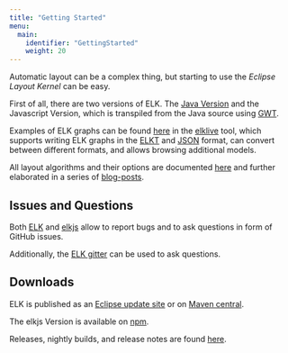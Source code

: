 ```yaml
---
title: "Getting Started"
menu:
  main:
    identifier: "GettingStarted"
    weight: 20
---
```


Automatic layout can be a complex thing, but starting to use the _Eclipse Layout Kernel_ can be easy.

First of all, there are two versions of ELK. The [Java Version](https://github.com/eclipse/elk) and the Javascript Version, which is transpiled from the Java source using [GWT](https://www.gwtproject.org/).

Examples of ELK graphs can be found [here](https://rtsys.informatik.uni-kiel.de/elklive/examples.html) in the [elklive](https://rtsys.informatik.uni-kiel.de/elklive/index.html) tool, which supports writing ELK graphs in the [ELKT](https://rtsys.informatik.uni-kiel.de/elklive/elkgraph.html) and [JSON](https://rtsys.informatik.uni-kiel.de/elklive/json.html) format, can convert between different formats, and allows browsing additional models.

All layout algorithms and their options are documented [here](https://www.eclipse.org/elk/reference.html) and further elaborated in a series of [blog-posts](https://www.eclipse.org/elk/blog.html).

## Issues and Questions

Both [ELK](https://github.com/eclipse/elk/issues/new) and [elkjs](https://github.com/kieler/elkjs/issues/new?assignees=&labels=bug&template=bug_report.md&title=) allow to report bugs and to ask questions in form of GitHub issues.

Additionally, the [ELK gitter](https://gitter.im/eclipse/elk) can be used to ask questions.

## Downloads

ELK is published as an [Eclipse update site](https://download.eclipse.org/elk/updates/releases) or on [Maven central](https://search.maven.org/search?q=g:org.eclipse.elk).

The elkjs Version is available on [npm](https://www.npmjs.com/package/elkjs).

Releases, nightly builds, and release notes are found [here](https://www.eclipse.org/elk/downloads.html).

